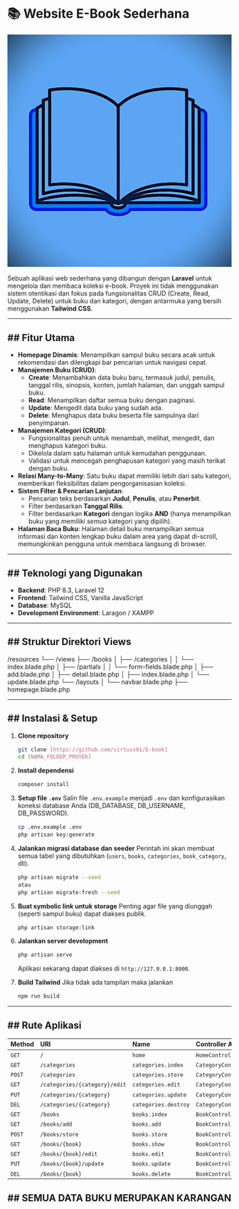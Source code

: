 # 📚 Website E-Book Sederhana

![Logo](public/favicon.ico)

Sebuah aplikasi web sederhana yang dibangun dengan **Laravel** untuk mengelola dan membaca koleksi e-book. Proyek ini tidak menggunakan sistem otentikasi dan fokus pada fungsionalitas CRUD (Create, Read, Update, Delete) untuk buku dan kategori, dengan antarmuka yang bersih menggunakan **Tailwind CSS**.

---

## ## Fitur Utama

-   **Homepage Dinamis**: Menampilkan sampul buku secara acak untuk rekomendasi dan dilengkapi bar pencarian untuk navigasi cepat.
-   **Manajemen Buku (CRUD)**:
    -   **Create**: Menambahkan data buku baru, termasuk judul, penulis, tanggal rilis, sinopsis, konten, jumlah halaman, dan unggah sampul buku.
    -   **Read**: Menampilkan daftar semua buku dengan paginasi.
    -   **Update**: Mengedit data buku yang sudah ada.
    -   **Delete**: Menghapus data buku beserta file sampulnya dari penyimpanan.
-   **Manajemen Kategori (CRUD)**:
    -   Fungsionalitas penuh untuk menambah, melihat, mengedit, dan menghapus kategori buku.
    -   Dikelola dalam satu halaman untuk kemudahan penggunaan.
    -   Validasi untuk mencegah penghapusan kategori yang masih terikat dengan buku.
-   **Relasi Many-to-Many**: Satu buku dapat memiliki lebih dari satu kategori, memberikan fleksibilitas dalam pengorganisasian koleksi.
-   **Sistem Filter & Pencarian Lanjutan**:
    -   Pencarian teks berdasarkan **Judul**, **Penulis**, atau **Penerbit**.
    -   Filter berdasarkan **Tanggal Rilis**.
    -   Filter berdasarkan **Kategori** dengan logika **AND** (hanya menampilkan buku yang memiliki *semua* kategori yang dipilih).
-   **Halaman Baca Buku**: Halaman detail buku menampilkan semua informasi dan konten lengkap buku dalam area yang dapat di-scroll, memungkinkan pengguna untuk membaca langsung di browser.

---

## ## Teknologi yang Digunakan

-   **Backend**: PHP 8.3, Laravel 12
-   **Frontend**: Tailwind CSS, Vanilla JavaScript
-   **Database**: MySQL
-   **Development Environment**: Laragon / XAMPP

---

## ## Struktur Direktori Views
/resources
└── /views
├── /books
│   ├── /categories
│   │   └── index.blade.php
│   ├── /partials
│   │   └── form-fields.blade.php
│   ├── add.blade.php
│   ├── detail.blade.php
│   ├── index.blade.php
│   └── update.blade.php
└── /layouts
│   └── navbar.blade.php
├── homepage.blade.php

---

## ## Instalasi & Setup

1.  **Clone repository**
    ```bash
    git clone [https://github.com/virtusx01/E-book]
    cd [NAMA_FOLDER_PROYEK]
    ```

2.  **Install dependensi**
    ```bash
    composer install
    ```

3.  **Setup file `.env`**
    Salin file `.env.example` menjadi `.env` dan konfigurasikan koneksi database Anda (DB_DATABASE, DB_USERNAME, DB_PASSWORD).
    ```bash
    cp .env.example .env
    php artisan key:generate
    ```

4.  **Jalankan migrasi database dan seeder**
    Perintah ini akan membuat semua tabel yang dibutuhkan (`users`, `books`, `categories`, `book_category`, dll).
    ```bash
    php artisan migrate --seed
    atau
    php artisan migrate:fresh --seed
    ```

5.  **Buat symbolic link untuk storage**
    Penting agar file yang diunggah (seperti sampul buku) dapat diakses publik.
    ```bash
    php artisan storage:link
    ```

6.  **Jalankan server development**
    ```bash
    php artisan serve
    ```
    Aplikasi sekarang dapat diakses di `http://127.0.0.1:8000`.
    
7.  **Build Tailwind**
    Jika tidak ada tampilan maka jalankan
    ```bash
    npm run build
    ```

---

## ## Rute Aplikasi

| Method | URI                               | Name                  | Controller Action                |
| :----- | :-------------------------------- | :-------------------- | :------------------------------- |
| `GET`  | `/`                               | `home`                | `HomeController@index`           |
| `GET`  | `/categories`                     | `categories.index`    | `CategoryController@index`       |
| `POST` | `/categories`                     | `categories.store`    | `CategoryController@store`       |
| `GET`  | `/categories/{category}/edit`     | `categories.edit`     | `CategoryController@edit`        |
| `PUT`  | `/categories/{category}`          | `categories.update`   | `CategoryController@update`      |
| `DEL`  | `/categories/{category}`          | `categories.destroy`  | `CategoryController@destroy`     |
| `GET`  | `/books`                          | `books.index`         | `BookController@index`           |
| `GET`  | `/books/add`                      | `books.add`           | `BookController@addBookForm`     |
| `POST` | `/books/store`                    | `books.store`         | `BookController@storeBook`       |
| `GET`  | `/books/{book}`                   | `books.show`          | `BookController@show`            |
| `GET`  | `/books/{book}/edit`              | `books.edit`          | `BookController@editBook`        |
| `PUT`  | `/books/{book}/update`            | `books.update`        | `BookController@storeBook`       |
| `DEL`  | `/books/{book}`                   | `books.delete`        | `BookController@deleteBook`      |


## ## SEMUA DATA BUKU MERUPAKAN KARANGAN